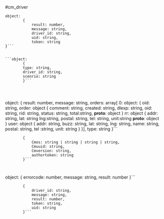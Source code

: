 #cm_driver


```
object:
		{
			result: number,
			message: string,
			driver_id: string,
			uid: string,
			token: string
}```


```object:
        {
        type: string,
        driver_id: string,
        scenrio: string
        }```
	
		
		

```
object:
		{
			result: number,
            message: string,
            orders: array[
            0: object:
             {
                oid: string,
           	 order: object
           	        {
                       comment: string,
           	        created: string,
           	        dlexp: string,
           	        oid: string,
           	        rid: string,
           	        status: string,
           	        total:string,
                       __proto__: object
                      }
               rr: object
                      {
                       addr: string,
                       lat: string
                       lng:string,
                       postal: string,
                       tel: string,
                       unit:string
                       __proto__: object
                      }
               user: object
                      {
                       addr: string,
                       buzz: string,
                       lat: string,
                       lng: string,
                       name: string,
                       postal: string,
                       tel :string,
                       unit: string
                      }
             }],
            type: string
		}```
		
		

```.headers.Accept:
		{
            Cmos: string | string | string | string,
			Cmuuid: string,
            Cmversion: string,
            authortoken: string
		}```
		
		

```
object:
		{
			errorcode: number,
            message: string,
            result: number
        }```
	
	

```object:
		{
			driver_id: string,
            message: string,
            result: number,
            token: string,
            uid: string
        }```
